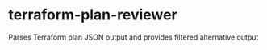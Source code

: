 # terraform-plan-reviewer
Parses Terraform plan JSON output and provides filtered alternative output
